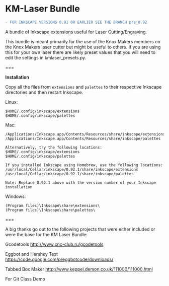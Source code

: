 KM-Laser Bundle
===============
```diff
- FOR INKSCAPE VERSIONS 0.91 OR EARLIER SEE THE BRANCH pre_0.92
```

A bundle of Inkscape extensions useful for Laser Cutting/Engraving.

This bundle is meant primarily for the use of the Knox Makers members on the Knox Makers laser cutter but might be useful to others.  If you are using this for your own laser there are likely preset values that you will need to edit the settings in kmlaser_presets.py.


===

__Installation__

Copy all the files from `extensions` and `palettes` to their respective Inkscape directories and then restart Inkscape.

Linux:
```
$HOME/.config/inkscape/extensions
$HOME/.config/inkscape/palettes
```

Mac:
```
/Applications/Inkscape.app/Contents/Resources/share/inkscape/extensions
/Applications/Inkscape.app/Contents/Resources/share/inkscape/palettes

Alternatively, try the following locations:
$HOME/.config/inkscape/extensions
$HOME/.config/inkscape/palettes

If you installed Inkscape using Homebrew, use the following locations:
/usr/local/Cellar/inkscape/0.92.1/share/inkscape/extensions
/usr/local/Cellar/inkscape/0.92.1/share/inkscape/palettes

Note: Replace 0.92.1 above with the version number of your Inkscape installation
```

Windows:
```
(Program files)\Inkscape\share\extensions\
(Program files)\Inkscape\share\palettes\
```

=== 

A big thanks go out to the following projects that were either included or were the base for the KM Laser Bundle:

Gcodetools
http://www.cnc-club.ru/gcodetools

Eggbot and Hershey Text
https://code.google.com/p/eggbotcode/downloads/

Tabbed Box Maker
http://www.keppel.demon.co.uk/111000/111000.html

For Git Class Demo
